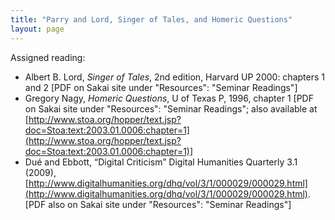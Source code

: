 ```yaml
---
title: "Parry and Lord, Singer of Tales, and Homeric Questions"
layout: page
---
```



Assigned reading:

- Albert B. Lord, *Singer of Tales*, 2nd edition, Harvard UP 2000: chapters 1 and 2 [PDF on Sakai site under "Resources": "Seminar Readings"]
- Gregory Nagy, *Homeric Questions*, U of Texas P, 1996, chapter 1 [PDF on Sakai site under "Resources": "Seminar Readings"; also available at 
[http://www.stoa.org/hopper/text.jsp?doc=Stoa:text:2003.01.0006:chapter=1](http://www.stoa.org/hopper/text.jsp?doc=Stoa:text:2003.01.0006:chapter=1)]
- Dué and Ebbott, “Digital Criticism” Digital Humanities Quarterly 3.1 (2009), [http://www.digitalhumanities.org/dhq/vol/3/1/000029/000029.html](http://www.digitalhumanities.org/dhq/vol/3/1/000029/000029.html). [PDF also on Sakai site under "Resources": "Seminar Readings"]